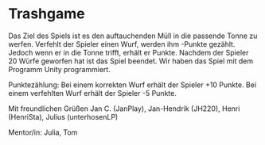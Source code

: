 # Trashgame
Das Ziel des Spiels ist es den auftauchenden Müll in die passende Tonne zu werfen. Verfehlt der Spieler einen Wurf, werden ihm -Punkte gezählt. Jedoch wenn er in die Tonne trifft, erhält er Punkte. Nachdem der Spieler 20 Würfe geworfen hat ist das Spiel beendet. Wir haben das Spiel mit dem Programm Unity programmiert.

Punktezählung: Bei einem korrekten Wurf erhält der Spieler +10 Punkte. Bei einem verfehlten Wurf erhält der Spieler -5 Punkte.

Mit freundlichen Grüßen Jan C. (JanPlay), Jan-Hendrik (JH220), Henri (HenriSta), Julius (unterhosenLP)

Mentor/in: Julia, Tom
